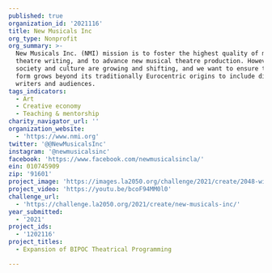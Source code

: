 ```yaml
---
published: true
organization_id: '2021116'
title: New Musicals Inc
org_type: Nonprofit
org_summary: >-
  New Musicals Inc. (NMI) mission is to foster the highest quality of musical
  theatre writing, and to advance new musical theatre production. However,
  society and culture are growing and shifting, and we want to ensure the art
  form grows beyond its traditionally Eurocentric origins to include diverse
  writers and audiences.
tags_indicators:
  - Art
  - Creative economy
  - Teaching & mentorship
charity_navigator_url: ''
organization_website:
  - 'https://www.nmi.org'
twitter: '@@NewMusicalsInc'
instagram: '@newmusicalsinc'
facebook: 'https://www.facebook.com/newmusicalsincla/'
ein: 010745909
zip: '91601'
project_image: 'https://images.la2050.org/challenge/2021/create/2048-wide/new-musicals-inc.jpg'
project_video: 'https://youtu.be/bcoF94MM0l0'
challenge_url:
  - 'https://challenge.la2050.org/2021/create/new-musicals-inc/'
year_submitted:
  - '2021'
project_ids:
  - '1202116'
project_titles:
  - Expansion of BIPOC Theatrical Programming

---
```

